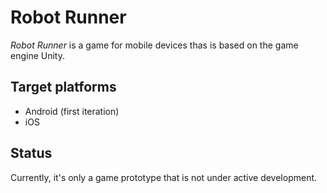 # Robot Runner
*Robot Runner* is a game for mobile devices thas is based on the game engine Unity.

## Target platforms

- Android (first iteration)
- iOS

## Status
Currently, it's only a game prototype that is not under active development.